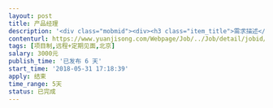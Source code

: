 ```yaml
---                
layout: post       
title: 产品经理           
description: '<div class="mobmid"><div><h3 class="item_title">需求描述</h3><p>需要依据产品方案文档中描述的平台定位、特点以及内容，设计一版应用于触摸屏设备（竖）上的应用，满足大屏展示视觉体验、党建信息快捷查询浏览等核心需求……具体需要提供PRD、流程图、原型（非高保真）等文档。具体需求需面谈。<br/> <br/>只要你的交互设计好，薪资、工时以及工作方式都可谈。</p></div><!--info end--></div>'     
contenturl: https://www.yuanjisong.com/Webpage/Job/../Job/detail/jobid/101511      
tags: [项目制,远程+定期见面,北京]            
salary: 3000元          
publish_time: '已发布 6 天'         
start_time: '2018-05-31 17:18:39'           
apply: 结束                   
time_range: 5天              
status: 已完成                  
---                 
```

